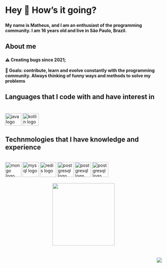 <h1 align="left">Hey 👋 How’s it going?</h1>

###

<h4 align="left">My name is Matheus, and I am an enthusiast of the programming community. I am 16 years old and live in São Paulo, Brazil.</h4>

###


<h2 align="left">About me</h2>

###

<h4 align="left">⚠ Creating bugs since 2021;<br><br>🎯 Goals: contribute, learn and evolve constantly with the programming community. Always thinking of funny ways and methods to solve my problems</h4>

###

<h2 align="left">Languages that I code with and have interest in</h2>

###

<br clear="both">
  <div align="left">
  <img src="https://cdn.jsdelivr.net/gh/devicons/devicon/icons/java/java-original.svg" height="40" width="52" alt="java logo"  />
  <img src="https://cdn.jsdelivr.net/gh/devicons/devicon/icons/kotlin/kotlin-original.svg" height="40" width="52" alt="kotlin logo"/>

 
  </div>
 
<h2 align="left">Technmologies that I have knowledge and experience</h2>

<br clear="both">
  <div align="left">
  <img src="https://user-images.githubusercontent.com/118493715/221429930-555a29b7-e5a7-48d5-a15a-1797f3dd12bc.png" height="48" width="52" alt="mongo logo"  />
  <img src="https://user-images.githubusercontent.com/118493715/221429945-c93ee71e-b6a9-469a-8c5c-90c62aa38c56.png" height="48" width="52" alt="mysql logo"  />
  <img src="https://user-images.githubusercontent.com/118493715/221429917-341e3eec-77ba-422d-b2ca-262dee026e16.png" height="48" width="52" alt="redis logo"  />
  <img src="https://cdn.jsdelivr.net/gh/devicons/devicon/icons/postgresql/postgresql-original.svg" height="48" width="52" alt="postgresql logo" />
  <img src="https://cdn.jsdelivr.net/gh/devicons/devicon/icons/apachekafka/apachekafka-original-wordmark.svg" height="48" width="52" alt="postgresql logo" />
  <img src="https://cdn.jsdelivr.net/gh/devicons/devicon/icons/docker/docker-plain.svg" height="48" width="52" alt="postgresql logo" />


</div>
  
  <br clear="both">

<div align="center">
  <img height="200" src="https://i.imgur.com/0cLJj5S.gif"  />
</div>

###

<br clear="both">

<img align="right" src="https://visitor-badge.laobi.icu/badge?page_id=dusk38cps.kayrsant&right_color=crimson&left_text=Visitors"  />

###

